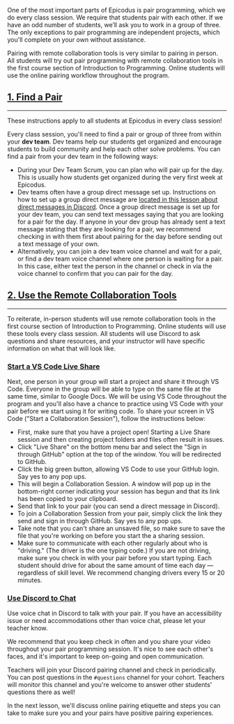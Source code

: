 One of the most important parts of Epicodus is pair programming, which we do every class session. We require that students pair with each other. If we have an odd number of students, we’ll ask you to work in a group of three. The only exceptions to pair programming are independent projects, which you'll complete on your own without assistance. 

Pairing with remote collaboration tools is very similar to pairing in person. All students will try out pair programming with remote collaboration tools in the first course section of Introduction to Programming. Online students will use the online pairing workflow throughout the program. 

## [1. Find a Pair](#1-find-a-pair)

---

These instructions apply to all students at Epicodus in every class session!

Every class session, you'll need to find a pair or group of three from within your **dev team**. Dev teams help our students get organized and encourage students to build community and help each other solve problems. You can find a pair from your dev team in the following ways:

* During your Dev Team Scrum, you can plan who will pair up for the day. This is usually how students get organized during the very first week at Epicodus.
* Dev teams often have a group direct message set up. Instructions on how to set up a group direct message are [located in this lesson about direct messages in Discord](https://pre-work.learnhowtoprogram.com/getting-started-with-working-remotely/direct-messages-in-discord). Once a group direct message is set up for your dev team, you can send text messages saying that you are looking for a pair for the day. If anyone in your dev group has already sent a text message stating that they are looking for a pair, we recommend checking in with them first about pairing for the day before sending out a text message of your own.
* Alternatively, you can join a dev team voice channel and wait for a pair, or find a dev team voice channel where one person is waiting for a pair. In this case, either text the person in the channel or check in via the voice channel to confirm that you can pair for the day.

## [2. Use the Remote Collaboration Tools](#2-use-the-remote-collaboration-tools)

---

To reiterate, in-person students will use remote collaboration tools in the first course section of Introduction to Programming. Online students will use these tools every class session. All students will use Discord to ask questions and share resources, and your instructor will have specific information on what that will look like.

### [Start a VS Code Live Share](#start-a-vs-code-live-share)
Next, one person in your group will start a project and share it through VS Code. Everyone in the group will be able to type on the same file at the same time, similar to Google Docs. We will be using VS Code throughout the program and you'll also have a chance to practice using VS Code with your pair before we start using it for writing code. To share your screen in VS Code ("Start a Collaboration Session"), follow the instructions below:

* First, make sure that you have a project open! Starting a Live Share session and then creating project folders and files often result in issues. 
* Click "Live Share" on the bottom menu bar and select the "Sign in through GitHub" option at the top of the window. You will be redirected to GitHub.
* Click the big green button, allowing VS Code to use your GitHub login. Say yes to any pop ups.
* This will begin a Collaboration Session. A window will pop up in the bottom-right corner indicating your session has begun and that its link has been copied to your clipboard.
* Send that link to your pair (you can send a direct message in Discord).
* To join a Collaboration Session from your pair, simply click the link they send and sign in through GitHub. Say yes to any pop ups.
* Take note that you can't share an unsaved file, so make sure to save the file that you're working on before you start the a sharing session.
* Make sure to communicate with each other regularly about who is "driving." (The driver is the one typing code.) If you are not driving, make sure you check in with your pair before you start typing. Each student should drive for about the same amount of time each day — regardless of skill level. We recommend changing drivers every 15 or 20 minutes.

### [Use Discord to Chat](#use-discord-to-chat)

Use voice chat in Discord to talk with your pair. If you have an accessibility issue or need accommodations other than voice chat, please let your teacher know.

We recommend that you keep check in often and you share your video throughout your pair programming session. It's nice to see each other's faces, and it's important to keep on-going and open communication.

Teachers will join your Discord pairing channel and check in periodically. You can post questions in the `#questions` channel for your cohort. Teachers will monitor this channel and you're welcome to answer other students' questions there as well!

In the next lesson, we'll discuss online pairing etiquette and steps you can take to make sure you and your pairs have positive pairing experiences.